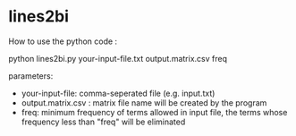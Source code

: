 # lines2bi

How to use the python code :

python lines2bi.py your-input-file.txt output.matrix.csv freq

parameters: 
- your-input-file: comma-seperated file (e.g. input.txt) 
- output.matrix.csv : matrix file name will be created by the program
- freq: minimum frequency of terms allowed in input file, the terms whose frequency less than "freq" will be eliminated



 
